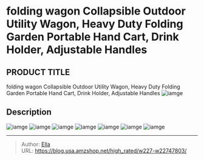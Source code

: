 # folding wagon Collapsible Outdoor Utility Wagon, Heavy Duty Folding Garden Portable Hand Cart, Drink Holder, Adjustable Handles


## PRODUCT TITLE 

folding wagon Collapsible Outdoor Utility Wagon, Heavy Duty Folding Garden Portable Hand Cart, Drink Holder, Adjustable Handles
![iamge](https://b2bfiles1.gigab2b.cn/image/wkseller/121/20220830_065017803888437c2c3d42634a27f261.jpg)

## Description












![iamge](https://b2bfiles1.gigab2b.cn/image/wkseller/121/20220830_982b98218082b6991472156eeb696581.jpg)
![iamge](https://b2bfiles1.gigab2b.cn/image/wkseller/121/20220830_ca226fcb7e4bb347802372a99abc8c5d.jpg)
![iamge](https://b2bfiles1.gigab2b.cn/image/wkseller/121/20220830_e95d72d552c2b12123203ec1c9d1144f.jpg)
![iamge](https://b2bfiles1.gigab2b.cn/image/wkseller/121/20220830_899f709713408e3ec927ae85913ab589.jpg)
![iamge](https://b2bfiles1.gigab2b.cn/image/wkseller/121/20220830_8318327c3d371f34f01435064017af49.jpg)
![iamge](https://b2bfiles1.gigab2b.cn/image/wkseller/121/20220831_da3b3b4cd099e6f1475b95826661f545.jpg)
![iamge](https://b2bfiles1.gigab2b.cn/image/wkseller/121/20220831_82033dbe51feab525bbc5c5381d29308.jpg)


---

> Author: [Ella](https://blog.usa.amzshop.net/)  
> URL: https://blog.usa.amzshop.net/high_rated/w227-w22747803/  

